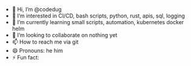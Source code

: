 - 👋 Hi, I’m @codedug
- 👀 I’m interested in CI/CD, bash scripts, python, rust, apis, sql, logging
- 🌱 I’m currently learning small scripts, automation, kubernetes docker helm 
- 💞️ I’m looking to collaborate on nothing yet
- 📫 How to reach me via git
- 😄 Pronouns: he him
- ⚡ Fun fact: 

<!---
codedug/codedug is a ✨ special ✨ repository because its `README.md` (this file) appears on your GitHub profile.
You can click the Preview link to take a look at your changes.
--->

